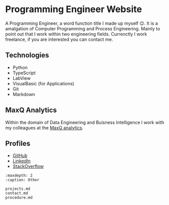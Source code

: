 # Programming Engineer Website 

A Programming Engineer, a word function title I made up myself 😉. It is a amalgation of Computer Programming and Process Engineering. Mainly to point out that I work within two engineering fields. Currenctly I work freelance, if you are interested you can contact me. 

## Technologies

- Python
- TypeScript
- LabView
- VisualBasic (for Applications)
- Git
- Markdown

## MaxQ Analytics
Within the domain of Data Engineering and Buisness Intelligence I work with my colleagues at the [MaxQ analytics](https://www.maxqanalytics.io).

## Profiles
- [GitHub](https://github.com/Jeroendevr)
- [LinkedIn](https://www.linkedin.com/in/jeroen-de-vries-014086224)
- [StackOverflow](https://stackoverflow.com/users/4465153/jeroendv)




```{toctree}
:maxdepth: 2
:caption: Other

projects.md
contact.md
procedure.md
```



<!-- .. Indices and tables
.. ==================

.. * :ref:`genindex`
.. * :ref:`modindex`
.. * :ref:`search` -->

